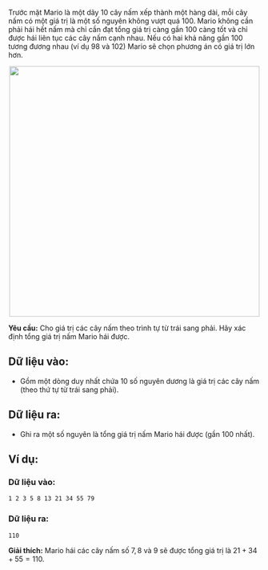 Trước mặt Mario là một dãy $10$ cây nấm xếp thành một hàng dài, mỗi cây nấm có một giá trị là một số nguyên không vượt quá $100$. Mario không cần phải hái hết nấm mà chỉ cần đạt tổng giá trị càng gần $100$ càng tốt và chỉ được hái liên tục các cây nấm cạnh nhau. Nếu có hai khả năng gần $100$ tương đương nhau (ví dụ $98$ và $102$) Mario sẽ chọn phương án có giá trị lớn hơn.
<center><img src="/images/problems/266/MUSHROOM.png" width="500px" /></center>

**Yêu cầu:** Cho giá trị các cây nấm theo trình tự từ trái sang phải. Hãy xác định tổng giá trị nấm Mario hái được.

## Dữ liệu vào:
- Gồm một dòng duy nhất chứa $10$ số nguyên dương là giá trị các cây nấm (theo thứ tự từ trái sang phải).

## Dữ liệu ra:
- Ghi ra một số nguyên là tổng giá trị nấm Mario hái được (gần $100$ nhất).

## Ví dụ:
### Dữ liệu vào:
```
1 2 3 5 8 13 21 34 55 79
```

### Dữ liệu ra:
```
110
```

**Giải thích:** Mario hái các cây nấm số $7,8$ và $9$ sẽ được tổng giá trị là $21+34+55=110$.